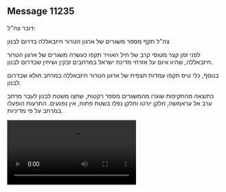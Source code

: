 ## Message 11235

דובר צה"ל:

צה"ל תקף מספר משגרים של ארגון הטרור חיזבאללה בדרום לבנון

לפני זמן קצר מטוסי קרב של חיל האוויר תקפו כעשרה משגרים של ארגון הטרור חיזבאללה, שהיוו איום על אזרחי מדינת ישראל במרחבים זבקין ושיחין שבדרום לבנון.

בנוסף, כלי טיס תקפו עמדות תצפית של ארגון הטרור חיזבאללה במרחב חולא שבדרום לבנון.

כתוצאה מהתקיפות שוגרו מהמשגרים מספר רקטות, שחצו משטח לבנון לעבר מרחב ערב אל עראמשה, חלקן יורטו וחלקן נפלו בשטח פתוח, אין נפגעים. 
התרעות הופעלו במרחב על פי מדיניות.

![Video](https://data.iron-swords.co.il/2024/September/02/11235/11235_media.mp4)
